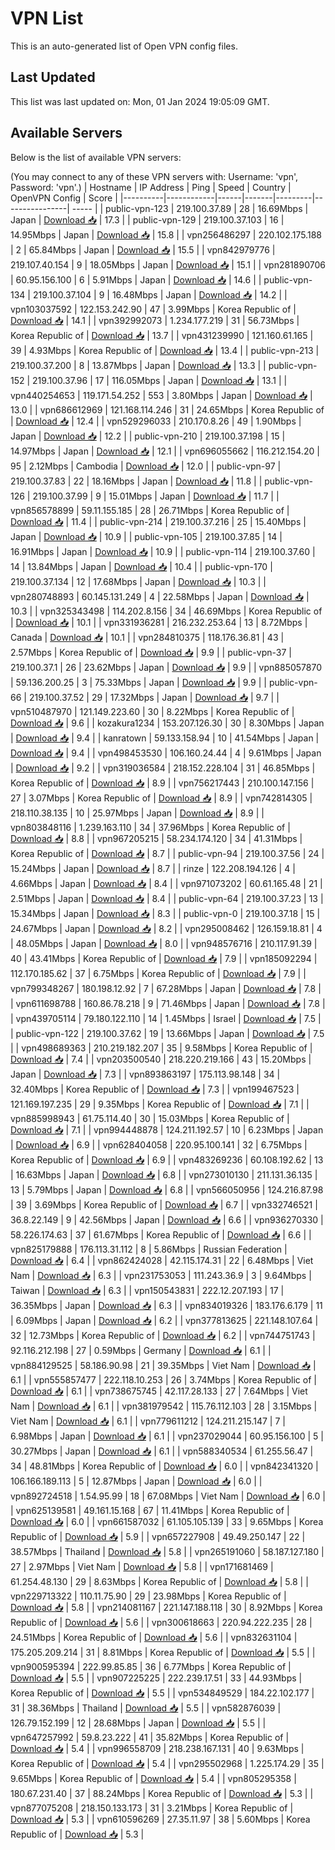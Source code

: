 # VPN List

This is an auto-generated list of Open VPN config files.

## Last Updated

This list was last updated on: Mon, 01 Jan 2024 19:05:09 GMT.

## Available Servers

Below is the list of available VPN servers:

(You may connect to any of these VPN servers with: Username: 'vpn', Password: 'vpn'.)
| Hostname | IP Address | Ping | Speed | Country | OpenVPN Config | Score |
|----------|------------|------|-------|---------|----------------| ----- |
| public-vpn-123 | 219.100.37.89 | 28 | 16.69Mbps | Japan | [Download 📥](./configs/server_0_JP.ovpn) | 17.3 |
| public-vpn-129 | 219.100.37.103 | 16 | 14.95Mbps | Japan | [Download 📥](./configs/server_1_JP.ovpn) | 15.8 |
| vpn256486297 | 220.102.175.188 | 2 | 65.84Mbps | Japan | [Download 📥](./configs/server_2_JP.ovpn) | 15.5 |
| vpn842979776 | 219.107.40.154 | 9 | 18.05Mbps | Japan | [Download 📥](./configs/server_3_JP.ovpn) | 15.1 |
| vpn281890706 | 60.95.156.100 | 6 | 5.91Mbps | Japan | [Download 📥](./configs/server_4_JP.ovpn) | 14.6 |
| public-vpn-134 | 219.100.37.104 | 9 | 16.48Mbps | Japan | [Download 📥](./configs/server_5_JP.ovpn) | 14.2 |
| vpn103037592 | 122.153.242.90 | 47 | 3.99Mbps | Korea Republic of | [Download 📥](./configs/server_6_KR.ovpn) | 14.1 |
| vpn392992073 | 1.234.177.219 | 31 | 56.73Mbps | Korea Republic of | [Download 📥](./configs/server_7_KR.ovpn) | 13.7 |
| vpn431239990 | 121.160.61.165 | 39 | 4.93Mbps | Korea Republic of | [Download 📥](./configs/server_8_KR.ovpn) | 13.4 |
| public-vpn-213 | 219.100.37.200 | 8 | 13.87Mbps | Japan | [Download 📥](./configs/server_9_JP.ovpn) | 13.3 |
| public-vpn-152 | 219.100.37.96 | 17 | 116.05Mbps | Japan | [Download 📥](./configs/server_10_JP.ovpn) | 13.1 |
| vpn440254653 | 119.171.54.252 | 553 | 3.80Mbps | Japan | [Download 📥](./configs/server_11_JP.ovpn) | 13.0 |
| vpn686612969 | 121.168.114.246 | 31 | 24.65Mbps | Korea Republic of | [Download 📥](./configs/server_12_KR.ovpn) | 12.4 |
| vpn529296033 | 210.170.8.26 | 49 | 1.90Mbps | Japan | [Download 📥](./configs/server_13_JP.ovpn) | 12.2 |
| public-vpn-210 | 219.100.37.198 | 15 | 14.97Mbps | Japan | [Download 📥](./configs/server_14_JP.ovpn) | 12.1 |
| vpn696055662 | 116.212.154.20 | 95 | 2.12Mbps | Cambodia | [Download 📥](./configs/server_15_KH.ovpn) | 12.0 |
| public-vpn-97 | 219.100.37.83 | 22 | 18.16Mbps | Japan | [Download 📥](./configs/server_16_JP.ovpn) | 11.8 |
| public-vpn-126 | 219.100.37.99 | 9 | 15.01Mbps | Japan | [Download 📥](./configs/server_17_JP.ovpn) | 11.7 |
| vpn856578899 | 59.11.155.185 | 28 | 26.71Mbps | Korea Republic of | [Download 📥](./configs/server_18_KR.ovpn) | 11.4 |
| public-vpn-214 | 219.100.37.216 | 25 | 15.40Mbps | Japan | [Download 📥](./configs/server_19_JP.ovpn) | 10.9 |
| public-vpn-105 | 219.100.37.85 | 14 | 16.91Mbps | Japan | [Download 📥](./configs/server_20_JP.ovpn) | 10.9 |
| public-vpn-114 | 219.100.37.60 | 14 | 13.84Mbps | Japan | [Download 📥](./configs/server_21_JP.ovpn) | 10.4 |
| public-vpn-170 | 219.100.37.134 | 12 | 17.68Mbps | Japan | [Download 📥](./configs/server_22_JP.ovpn) | 10.3 |
| vpn280748893 | 60.145.131.249 | 4 | 22.58Mbps | Japan | [Download 📥](./configs/server_23_JP.ovpn) | 10.3 |
| vpn325343498 | 114.202.8.156 | 34 | 46.69Mbps | Korea Republic of | [Download 📥](./configs/server_24_KR.ovpn) | 10.1 |
| vpn331936281 | 216.232.253.64 | 13 | 8.72Mbps | Canada | [Download 📥](./configs/server_25_CA.ovpn) | 10.1 |
| vpn284810375 | 118.176.36.81 | 43 | 2.57Mbps | Korea Republic of | [Download 📥](./configs/server_26_KR.ovpn) | 9.9 |
| public-vpn-37 | 219.100.37.1 | 26 | 23.62Mbps | Japan | [Download 📥](./configs/server_27_JP.ovpn) | 9.9 |
| vpn885057870 | 59.136.200.25 | 3 | 75.33Mbps | Japan | [Download 📥](./configs/server_28_JP.ovpn) | 9.9 |
| public-vpn-66 | 219.100.37.52 | 29 | 17.32Mbps | Japan | [Download 📥](./configs/server_29_JP.ovpn) | 9.7 |
| vpn510487970 | 121.149.223.60 | 30 | 8.22Mbps | Korea Republic of | [Download 📥](./configs/server_30_KR.ovpn) | 9.6 |
| kozakura1234 | 153.207.126.30 | 30 | 8.30Mbps | Japan | [Download 📥](./configs/server_31_JP.ovpn) | 9.4 |
| kanratown | 59.133.158.94 | 10 | 41.54Mbps | Japan | [Download 📥](./configs/server_32_JP.ovpn) | 9.4 |
| vpn498453530 | 106.160.24.44 | 4 | 9.61Mbps | Japan | [Download 📥](./configs/server_33_JP.ovpn) | 9.2 |
| vpn319036584 | 218.152.228.104 | 31 | 46.85Mbps | Korea Republic of | [Download 📥](./configs/server_34_KR.ovpn) | 8.9 |
| vpn756217443 | 210.100.147.156 | 27 | 3.07Mbps | Korea Republic of | [Download 📥](./configs/server_35_KR.ovpn) | 8.9 |
| vpn742814305 | 218.110.38.135 | 10 | 25.97Mbps | Japan | [Download 📥](./configs/server_36_JP.ovpn) | 8.9 |
| vpn803848116 | 1.239.163.110 | 34 | 37.96Mbps | Korea Republic of | [Download 📥](./configs/server_37_KR.ovpn) | 8.8 |
| vpn967205215 | 58.234.174.120 | 34 | 41.31Mbps | Korea Republic of | [Download 📥](./configs/server_38_KR.ovpn) | 8.7 |
| public-vpn-94 | 219.100.37.56 | 24 | 15.24Mbps | Japan | [Download 📥](./configs/server_39_JP.ovpn) | 8.7 |
| rinze | 122.208.194.126 | 4 | 4.66Mbps | Japan | [Download 📥](./configs/server_40_JP.ovpn) | 8.4 |
| vpn971073202 | 60.61.165.48 | 21 | 2.51Mbps | Japan | [Download 📥](./configs/server_41_JP.ovpn) | 8.4 |
| public-vpn-64 | 219.100.37.23 | 13 | 15.34Mbps | Japan | [Download 📥](./configs/server_42_JP.ovpn) | 8.3 |
| public-vpn-0 | 219.100.37.18 | 15 | 24.67Mbps | Japan | [Download 📥](./configs/server_43_JP.ovpn) | 8.2 |
| vpn295008462 | 126.159.18.81 | 4 | 48.05Mbps | Japan | [Download 📥](./configs/server_44_JP.ovpn) | 8.0 |
| vpn948576716 | 210.117.91.39 | 40 | 43.41Mbps | Korea Republic of | [Download 📥](./configs/server_45_KR.ovpn) | 7.9 |
| vpn185092294 | 112.170.185.62 | 37 | 6.75Mbps | Korea Republic of | [Download 📥](./configs/server_46_KR.ovpn) | 7.9 |
| vpn799348267 | 180.198.12.92 | 7 | 67.28Mbps | Japan | [Download 📥](./configs/server_47_JP.ovpn) | 7.8 |
| vpn611698788 | 160.86.78.218 | 9 | 71.46Mbps | Japan | [Download 📥](./configs/server_48_JP.ovpn) | 7.8 |
| vpn439705114 | 79.180.122.110 | 14 | 1.45Mbps | Israel | [Download 📥](./configs/server_49_IL.ovpn) | 7.5 |
| public-vpn-122 | 219.100.37.62 | 19 | 13.66Mbps | Japan | [Download 📥](./configs/server_50_JP.ovpn) | 7.5 |
| vpn498689363 | 210.219.182.207 | 35 | 9.58Mbps | Korea Republic of | [Download 📥](./configs/server_51_KR.ovpn) | 7.4 |
| vpn203500540 | 218.220.219.166 | 43 | 15.20Mbps | Japan | [Download 📥](./configs/server_52_JP.ovpn) | 7.3 |
| vpn893863197 | 175.113.98.148 | 34 | 32.40Mbps | Korea Republic of | [Download 📥](./configs/server_53_KR.ovpn) | 7.3 |
| vpn199467523 | 121.169.197.235 | 29 | 9.35Mbps | Korea Republic of | [Download 📥](./configs/server_54_KR.ovpn) | 7.1 |
| vpn885998943 | 61.75.114.40 | 30 | 15.03Mbps | Korea Republic of | [Download 📥](./configs/server_55_KR.ovpn) | 7.1 |
| vpn994448878 | 124.211.192.57 | 10 | 6.23Mbps | Japan | [Download 📥](./configs/server_56_JP.ovpn) | 6.9 |
| vpn628404058 | 220.95.100.141 | 32 | 6.75Mbps | Korea Republic of | [Download 📥](./configs/server_57_KR.ovpn) | 6.9 |
| vpn483269236 | 60.108.192.62 | 13 | 16.63Mbps | Japan | [Download 📥](./configs/server_58_JP.ovpn) | 6.8 |
| vpn273010130 | 211.131.36.135 | 13 | 5.79Mbps | Japan | [Download 📥](./configs/server_59_JP.ovpn) | 6.8 |
| vpn566050956 | 124.216.87.98 | 39 | 3.69Mbps | Korea Republic of | [Download 📥](./configs/server_60_KR.ovpn) | 6.7 |
| vpn332746521 | 36.8.22.149 | 9 | 42.56Mbps | Japan | [Download 📥](./configs/server_61_JP.ovpn) | 6.6 |
| vpn936270330 | 58.226.174.63 | 37 | 61.67Mbps | Korea Republic of | [Download 📥](./configs/server_62_KR.ovpn) | 6.6 |
| vpn825179888 | 176.113.31.112 | 8 | 5.86Mbps | Russian Federation | [Download 📥](./configs/server_63_RU.ovpn) | 6.4 |
| vpn862424028 | 42.115.174.31 | 22 | 6.48Mbps | Viet Nam | [Download 📥](./configs/server_64_VN.ovpn) | 6.3 |
| vpn231753053 | 111.243.36.9 | 3 | 9.64Mbps | Taiwan | [Download 📥](./configs/server_65_TW.ovpn) | 6.3 |
| vpn150543831 | 222.12.207.193 | 17 | 36.35Mbps | Japan | [Download 📥](./configs/server_66_JP.ovpn) | 6.3 |
| vpn834019326 | 183.176.6.179 | 11 | 6.09Mbps | Japan | [Download 📥](./configs/server_67_JP.ovpn) | 6.2 |
| vpn377813625 | 221.148.107.64 | 32 | 12.73Mbps | Korea Republic of | [Download 📥](./configs/server_68_KR.ovpn) | 6.2 |
| vpn744751743 | 92.116.212.198 | 27 | 0.59Mbps | Germany | [Download 📥](./configs/server_69_DE.ovpn) | 6.1 |
| vpn884129525 | 58.186.90.98 | 21 | 39.35Mbps | Viet Nam | [Download 📥](./configs/server_70_VN.ovpn) | 6.1 |
| vpn555857477 | 222.118.10.253 | 26 | 3.74Mbps | Korea Republic of | [Download 📥](./configs/server_71_KR.ovpn) | 6.1 |
| vpn738675745 | 42.117.28.133 | 27 | 7.64Mbps | Viet Nam | [Download 📥](./configs/server_72_VN.ovpn) | 6.1 |
| vpn381979542 | 115.76.112.103 | 28 | 3.15Mbps | Viet Nam | [Download 📥](./configs/server_73_VN.ovpn) | 6.1 |
| vpn779611212 | 124.211.215.147 | 7 | 6.98Mbps | Japan | [Download 📥](./configs/server_74_JP.ovpn) | 6.1 |
| vpn237029044 | 60.95.156.100 | 5 | 30.27Mbps | Japan | [Download 📥](./configs/server_75_JP.ovpn) | 6.1 |
| vpn588340534 | 61.255.56.47 | 34 | 48.81Mbps | Korea Republic of | [Download 📥](./configs/server_76_KR.ovpn) | 6.0 |
| vpn842341320 | 106.166.189.113 | 5 | 12.87Mbps | Japan | [Download 📥](./configs/server_77_JP.ovpn) | 6.0 |
| vpn892724518 | 1.54.95.99 | 18 | 67.08Mbps | Viet Nam | [Download 📥](./configs/server_78_VN.ovpn) | 6.0 |
| vpn625139581 | 49.161.15.168 | 67 | 11.41Mbps | Korea Republic of | [Download 📥](./configs/server_79_KR.ovpn) | 6.0 |
| vpn661587032 | 61.105.105.139 | 33 | 9.65Mbps | Korea Republic of | [Download 📥](./configs/server_80_KR.ovpn) | 5.9 |
| vpn657227908 | 49.49.250.147 | 22 | 38.57Mbps | Thailand | [Download 📥](./configs/server_81_TH.ovpn) | 5.8 |
| vpn265191060 | 58.187.127.180 | 27 | 2.97Mbps | Viet Nam | [Download 📥](./configs/server_82_VN.ovpn) | 5.8 |
| vpn171681469 | 61.254.48.130 | 29 | 8.63Mbps | Korea Republic of | [Download 📥](./configs/server_83_KR.ovpn) | 5.8 |
| vpn229713322 | 110.11.75.90 | 29 | 23.98Mbps | Korea Republic of | [Download 📥](./configs/server_84_KR.ovpn) | 5.8 |
| vpn214081167 | 221.147.188.118 | 30 | 8.92Mbps | Korea Republic of | [Download 📥](./configs/server_85_KR.ovpn) | 5.6 |
| vpn300618663 | 220.94.222.235 | 28 | 24.51Mbps | Korea Republic of | [Download 📥](./configs/server_86_KR.ovpn) | 5.6 |
| vpn832631104 | 175.205.209.214 | 31 | 8.81Mbps | Korea Republic of | [Download 📥](./configs/server_87_KR.ovpn) | 5.5 |
| vpn900595394 | 222.99.85.85 | 36 | 6.77Mbps | Korea Republic of | [Download 📥](./configs/server_88_KR.ovpn) | 5.5 |
| vpn907225225 | 222.239.17.51 | 33 | 44.93Mbps | Korea Republic of | [Download 📥](./configs/server_89_KR.ovpn) | 5.5 |
| vpn534849529 | 184.22.102.177 | 31 | 38.36Mbps | Thailand | [Download 📥](./configs/server_90_TH.ovpn) | 5.5 |
| vpn582876039 | 126.79.152.199 | 12 | 28.68Mbps | Japan | [Download 📥](./configs/server_91_JP.ovpn) | 5.5 |
| vpn647257992 | 59.8.23.222 | 41 | 35.82Mbps | Korea Republic of | [Download 📥](./configs/server_92_KR.ovpn) | 5.4 |
| vpn996558709 | 218.238.167.131 | 40 | 9.63Mbps | Korea Republic of | [Download 📥](./configs/server_93_KR.ovpn) | 5.4 |
| vpn295502968 | 1.225.174.29 | 35 | 9.65Mbps | Korea Republic of | [Download 📥](./configs/server_94_KR.ovpn) | 5.4 |
| vpn805295358 | 180.67.231.40 | 37 | 88.24Mbps | Korea Republic of | [Download 📥](./configs/server_95_KR.ovpn) | 5.3 |
| vpn877075208 | 218.150.133.173 | 31 | 3.21Mbps | Korea Republic of | [Download 📥](./configs/server_96_KR.ovpn) | 5.3 |
| vpn610596269 | 27.35.11.97 | 38 | 5.60Mbps | Korea Republic of | [Download 📥](./configs/server_97_KR.ovpn) | 5.3 |
